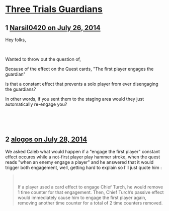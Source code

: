 # [Three Trials Guardians](https://community.fantasyflightgames.com/topic/111740-three-trials-guardians/)

## 1 [Narsil0420 on July 26, 2014](https://community.fantasyflightgames.com/topic/111740-three-trials-guardians/?do=findComment&comment=1170717)

Hey folks,

 

Wanted to throw out the question of, 

Because of the effect on the Quest cards, "The first player engages the guardian" 

is that a constant effect that prevents a solo player from ever disengaging the guardians?

In other words, if you sent them to the staging area would they just automatically re-engage you?

 

 

## 2 [alogos on July 28, 2014](https://community.fantasyflightgames.com/topic/111740-three-trials-guardians/?do=findComment&comment=1173983)

We asked Caleb what would happen if a "engage the first player" constant effect occures while a not-first player play hammer stroke, when the quest reads "when an enemy engage a player" and he answered that it would trigger both engagement, well, getting hard to explain so I'll just quote him :

>  
> 
> If a player used a card effect to engage Chief Turch, he would remove 1 time counter for that engagement. Then, Chief Turch’s passive effect would immediately cause him to engage the first player again, removing another time counter for a total of 2 time counters removed.

